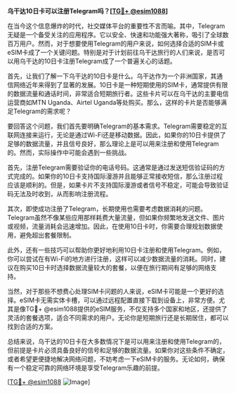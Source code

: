 **乌干达10日卡可以注册Telegram吗？[[TG💪+ @esim1088](https://t.me/s/esim1088)]**

在当今这个信息爆炸的时代，社交媒体平台的重要性不言而喻。其中，Telegram无疑是一个备受关注的应用程序。它以安全、快速和功能强大著称，吸引了全球数百万用户。然而，对于想要使用Telegram的用户来说，如何选择合适的SIM卡或eSIM卡成了一个关键问题。特别是对于计划前往乌干达旅行的人们来说，是否可以用乌干达的10日卡注册Telegram成了一个普遍关心的话题。

首先，让我们了解一下乌干达的10日卡是什么。乌干达作为一个非洲国家，其通信网络近年来得到了显著的发展。10日卡是一种短期使用的SIM卡，通常提供有限的数据流量和通话时间，非常适合短期旅行者。这些卡片可以在乌干达的主要电信运营商如MTN Uganda、Airtel Uganda等处购买。那么，这样的卡片是否能够满足Telegram的需求呢？

要回答这个问题，我们首先要明确Telegram的基本需求。Telegram需要稳定的互联网连接来运行，无论是通过Wi-Fi还是移动数据。因此，如果你的10日卡提供了足够的数据流量，并且信号良好，那么理论上是可以用来注册和使用Telegram的。然而，实际操作中可能会遇到一些挑战。

首先，注册Telegram需要验证你的电话号码。这通常是通过发送短信验证码的方式完成的。如果你的10日卡支持国际漫游并且能够正常接收短信，那么注册过程应该是顺利的。但是，如果卡片不支持国际漫游或者信号不稳定，可能会导致验证码无法及时收到，从而影响注册流程。

其次，即使成功注册了Telegram，长期使用也需要考虑数据消耗的问题。Telegram虽然不像某些应用那样耗费大量流量，但如果你频繁地发送文件、图片或视频，流量消耗会迅速增加。因此，在使用10日卡时，你需要合理规划数据使用，避免超出套餐限制。

此外，还有一些技巧可以帮助你更好地利用10日卡注册和使用Telegram。例如，你可以尝试在有Wi-Fi的地方进行注册，这样可以减少数据流量的消耗。同时，建议在购买10日卡时选择数据流量较大的套餐，以便在旅行期间有足够的网络支持。

当然，对于那些不想费心处理SIM卡问题的人来说，eSIM卡可能是一个更好的选择。eSIM卡无需实体卡槽，可以通过远程配置直接下载到设备上，非常方便。尤其是像TG💪+ @esim1088提供的eSIM服务，不仅支持多个国家和地区，还提供了灵活的套餐选项，适合不同需求的用户。无论你是短期旅行还是长期居住，都可以找到合适的方案。

总结来说，乌干达的10日卡在大多数情况下是可以用来注册和使用Telegram的，但前提是卡片必须具备良好的信号和足够的数据流量。如果你对这些条件不确定，或者希望更便捷地解决网络问题，不妨考虑一下eSIM卡的服务。无论如何，确保有一个稳定可靠的网络环境是享受Telegram乐趣的前提。

[[TG💪+ @esim1088](https://t.me/s/esim1088) ![Image](https://i.postimg.cc/4NQfJmqS/Snipaste-2025-05-13-00-14-12.png)]